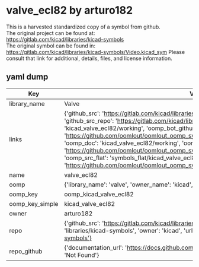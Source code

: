# valve_ecl82 by arturo182  
This is a harvested standardized copy of a symbol from github.  
The original project can be found at:  
https://gitlab.com/kicad/libraries/kicad-symbols  
The original symbol can be found in:
https://gitlab.com/kicad/libraries/kicad-symbols/Video.kicad_sym
Please consult that link for additional, details, files, and license information.  
## yaml dump  
| Key | Value |  
| --- | --- |  
| library_name | Valve |  
| links | {'github_src': 'https://gitlab.com/kicad/libraries/kicad-symbols/Video.kicad_sym', 'github_src_repo': 'https://gitlab.com/kicad/libraries/kicad-symbols', 'oomp_bot': 'kicad_valve_ecl82/working', 'oomp_bot_github': 'https://github.com/oomlout/oomlout_oomp_symbol_bot/tree/main/kicad_valve_ecl82/working', 'oomp_doc': 'kicad_valve_ecl82/working', 'oomp_doc_github': 'https://github.com/oomlout/oomlout_oomp_symbol_doc/tree/main/kicad_valve_ecl82/working', 'oomp_src_flat': 'symbols_flat/kicad_valve_ecl82/working', 'oomp_src_flat_github': 'https://github.com/oomlout/oomlout_oomp_symbol_src/tree/main/kicad_valve_ecl82/working'} |  
| name | valve_ecl82 |  
| oomp | {'library_name': 'valve', 'owner_name': 'kicad', 'symbol_name': 'valve_ecl82'} |  
| oomp_key | oomp_kicad_valve_ecl82 |  
| oomp_key_simple | kicad_valve_ecl82 |  
| owner | arturo182 |  
| repo | {'github_src': 'https://gitlab.com/kicad/libraries/kicad-symbols/Video.kicad_sym', 'name': 'libraries/kicad-symbols', 'owner': 'kicad', 'url': 'https://gitlab.com/kicad/libraries/kicad-symbols'} |  
| repo_github | {'documentation_url': 'https://docs.github.com/rest/repos/repos#get-a-repository', 'message': 'Not Found'} |  

